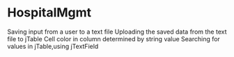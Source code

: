 # HospitalMgmt
Saving input from a user to a text file
Uploading the saved data from the text file to jTable
Cell color in column determined by string value
Searching for values in jTable,using jTextField
